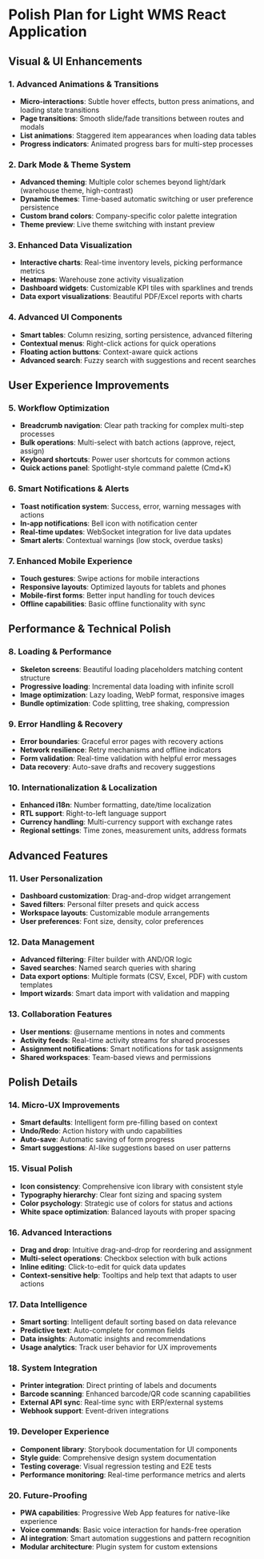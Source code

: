 # Polish Plan for Light WMS React Application

## Visual & UI Enhancements

### 1. Advanced Animations & Transitions
- **Micro-interactions**: Subtle hover effects, button press animations, and loading state transitions
- **Page transitions**: Smooth slide/fade transitions between routes and modals
- **List animations**: Staggered item appearances when loading data tables
- **Progress indicators**: Animated progress bars for multi-step processes

### 2. Dark Mode & Theme System
- **Advanced theming**: Multiple color schemes beyond light/dark (warehouse theme, high-contrast)
- **Dynamic themes**: Time-based automatic switching or user preference persistence
- **Custom brand colors**: Company-specific color palette integration
- **Theme preview**: Live theme switching with instant preview

### 3. Enhanced Data Visualization
- **Interactive charts**: Real-time inventory levels, picking performance metrics
- **Heatmaps**: Warehouse zone activity visualization
- **Dashboard widgets**: Customizable KPI tiles with sparklines and trends
- **Data export visualizations**: Beautiful PDF/Excel reports with charts

### 4. Advanced UI Components
- **Smart tables**: Column resizing, sorting persistence, advanced filtering
- **Contextual menus**: Right-click actions for quick operations
- **Floating action buttons**: Context-aware quick actions
- **Advanced search**: Fuzzy search with suggestions and recent searches

## User Experience Improvements

### 5. Workflow Optimization
- **Breadcrumb navigation**: Clear path tracking for complex multi-step processes
- **Bulk operations**: Multi-select with batch actions (approve, reject, assign)
- **Keyboard shortcuts**: Power user shortcuts for common actions
- **Quick actions panel**: Spotlight-style command palette (Cmd+K)

### 6. Smart Notifications & Alerts
- **Toast notification system**: Success, error, warning messages with actions
- **In-app notifications**: Bell icon with notification center
- **Real-time updates**: WebSocket integration for live data updates
- **Smart alerts**: Contextual warnings (low stock, overdue tasks)

### 7. Enhanced Mobile Experience
- **Touch gestures**: Swipe actions for mobile interactions
- **Responsive layouts**: Optimized layouts for tablets and phones
- **Mobile-first forms**: Better input handling for touch devices
- **Offline capabilities**: Basic offline functionality with sync

## Performance & Technical Polish

### 8. Loading & Performance
- **Skeleton screens**: Beautiful loading placeholders matching content structure
- **Progressive loading**: Incremental data loading with infinite scroll
- **Image optimization**: Lazy loading, WebP format, responsive images
- **Bundle optimization**: Code splitting, tree shaking, compression

### 9. Error Handling & Recovery
- **Error boundaries**: Graceful error pages with recovery actions
- **Network resilience**: Retry mechanisms and offline indicators
- **Form validation**: Real-time validation with helpful error messages
- **Data recovery**: Auto-save drafts and recovery suggestions

### 10. Internationalization & Localization
- **Enhanced i18n**: Number formatting, date/time localization
- **RTL support**: Right-to-left language support
- **Currency handling**: Multi-currency support with exchange rates
- **Regional settings**: Time zones, measurement units, address formats

## Advanced Features

### 11. User Personalization
- **Dashboard customization**: Drag-and-drop widget arrangement
- **Saved filters**: Personal filter presets and quick access
- **Workspace layouts**: Customizable module arrangements
- **User preferences**: Font size, density, color preferences

### 12. Data Management
- **Advanced filtering**: Filter builder with AND/OR logic
- **Saved searches**: Named search queries with sharing
- **Data export options**: Multiple formats (CSV, Excel, PDF) with custom templates
- **Import wizards**: Smart data import with validation and mapping

### 13. Collaboration Features
- **User mentions**: @username mentions in notes and comments
- **Activity feeds**: Real-time activity streams for shared processes
- **Assignment notifications**: Smart notifications for task assignments
- **Shared workspaces**: Team-based views and permissions

## Polish Details

### 14. Micro-UX Improvements
- **Smart defaults**: Intelligent form pre-filling based on context
- **Undo/Redo**: Action history with undo capabilities
- **Auto-save**: Automatic saving of form progress
- **Smart suggestions**: AI-like suggestions based on user patterns

### 15. Visual Polish
- **Icon consistency**: Comprehensive icon library with consistent style
- **Typography hierarchy**: Clear font sizing and spacing system
- **Color psychology**: Strategic use of colors for status and actions
- **White space optimization**: Balanced layouts with proper spacing

### 16. Advanced Interactions
- **Drag and drop**: Intuitive drag-and-drop for reordering and assignment
- **Multi-select operations**: Checkbox selection with bulk actions
- **Inline editing**: Click-to-edit for quick data updates
- **Context-sensitive help**: Tooltips and help text that adapts to user actions

### 17. Data Intelligence
- **Smart sorting**: Intelligent default sorting based on data relevance
- **Predictive text**: Auto-complete for common fields
- **Data insights**: Automatic insights and recommendations
- **Usage analytics**: Track user behavior for UX improvements

### 18. System Integration
- **Printer integration**: Direct printing of labels and documents
- **Barcode scanning**: Enhanced barcode/QR code scanning capabilities
- **External API sync**: Real-time sync with ERP/external systems
- **Webhook support**: Event-driven integrations

### 19. Developer Experience
- **Component library**: Storybook documentation for UI components
- **Style guide**: Comprehensive design system documentation
- **Testing coverage**: Visual regression testing and E2E tests
- **Performance monitoring**: Real-time performance metrics and alerts

### 20. Future-Proofing
- **PWA capabilities**: Progressive Web App features for native-like experience
- **Voice commands**: Basic voice interaction for hands-free operation
- **AI integration**: Smart automation suggestions and pattern recognition
- **Modular architecture**: Plugin system for custom extensions